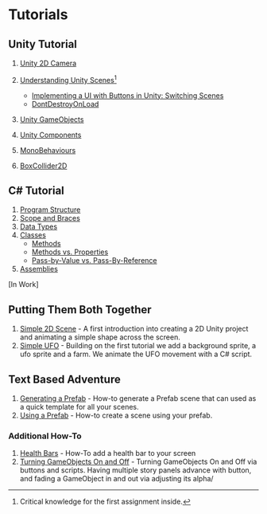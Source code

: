 # Tutorials 
## Unity Tutorial
1. [Unity 2D Camera](https://github.com/ART-3364-Interactive-Storytelling/Tutorials/blob/main/Unity%202D%20Camera.md)
2. [Understanding Unity Scenes](https://github.com/ART-3364-Interactive-Storytelling/Tutorials/blob/main/Unity%20Scenes.md)[^1]
   
   * [Implementing a UI with Buttons in Unity: Switching Scenes](https://github.com/ART-3364-Interactive-Storytelling/Tutorials/blob/main/Unity%20Button.md)
   * [DontDestroyOnLoad](https://github.com/ART-3364-Interactive-Storytelling/Tutorials/blob/main/DontDestroyOnLoad.md)
4. [Unity GameObjects](https://github.com/ART-3364-Interactive-Storytelling/Tutorials/blob/main/Game%20Objects.md)
5. [Unity Components](https://github.com/ART-3364-Interactive-Storytelling/Tutorials/blob/main/Components.md)
6. [MonoBehaviours](https://github.com/ART-3364-Interactive-Storytelling/Tutorials/blob/main/MonoBehaviour.md)
7. [BoxCollider2D](https://github.com/ART-3364-Interactive-Storytelling/Tutorials/blob/main/BoxCollider2D.md)

## C# Tutorial
1. [Program Structure](https://github.com/ART-3364-Interactive-Storytelling/Tutorials/blob/main/CSharp_Structure.md)
2. [Scope and Braces](https://github.com/ART-3364-Interactive-Storytelling/Tutorials/blob/main/CSharp_Scope.md)
3. [Data Types](https://github.com/ART-3364-Interactive-Storytelling/Tutorials/blob/main/CSharp_Datatypes.md)
4. [Classes](https://github.com/ART-3364-Interactive-Storytelling/Tutorials/blob/main/csharp_classes.md)
     * [Methods](https://github.com/ART-3364-Interactive-Storytelling/Tutorials/blob/main/CSharp_Methods.md)
     * [Methods vs. Properties](https://github.com/ART-3364-Interactive-Storytelling/Tutorials/blob/main/Methods_v_Properties.md)
     * [Pass-by-Value vs. Pass-By-Reference](https://github.com/ART-3364-Interactive-Storytelling/Tutorials/blob/main/CSharp_by_Value.md)
6. [Assemblies](https://github.com/ART-3364-Interactive-Storytelling/Tutorials/blob/main/CSharp_Assembly.md)
   
\[In Work\]
## Putting Them Both Together

1. [Simple 2D Scene](https://github.com/ART-3364-Interactive-Storytelling/Simple-2D-Scene) - A first introduction into creating a 2D Unity project and animating a simple shape across the screen.
2. [Simple UFO](https://github.com/ART-3364-Interactive-Storytelling/Tutorials/blob/main/Simple%202D%20UFO.md) - Building on the first tutorial we add a background sprite, a ufo sprite and a farm.  We animate the UFO movement with a C# script.

## Text Based Adventure
1. [Generating a Prefab](https://github.com/ART-3364-Interactive-Storytelling/Text-Based-Adventure/blob/main/Generating_A_Prefab.md) - How-to generate a Prefab scene that can used as a quick template for all your scenes.
2. [Using a Prefab](https://github.com/ART-3364-Interactive-Storytelling/Text-Based-Adventure/blob/main/Using%20a%20Prefab%20To%20Make%20a%20Scene.md) - How-to create a scene using your prefab.

### Additional How-To
1. [Health Bars](https://github.com/ART-3364-Interactive-Storytelling/Text-Based-Adventure/blob/main/Adding_A_Health_Bar.md) - How-To add a health bar to your screen
2. [Turning GameObjects On and Off](https://github.com/ART-3364-Interactive-Storytelling/On_Off_Panels_More_Text/tree/main) - Turning GameObjects On and Off via buttons and scripts.  Having multiple story panels advance with button, and fading a GameObject in and out via adjusting its alpha/

[^1]: Critical knowledge for the first assignment inside.
